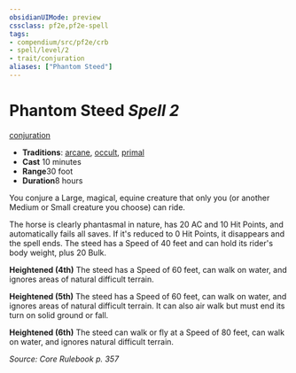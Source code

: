 ```yaml
---
obsidianUIMode: preview
cssclass: pf2e,pf2e-spell
tags:
- compendium/src/pf2e/crb
- spell/level/2
- trait/conjuration
aliases: ["Phantom Steed"]
---
```

# Phantom Steed *Spell 2*   
[conjuration](../../Rules/traits/conjuration.md)  

- **Traditions**: [arcane](../../Rules/traits/arcane.md), [occult](../../Rules/traits/occult.md), [primal](../../Rules/traits/primal.md)
- **Cast** 10 minutes 
- **Range**30 foot
- **Duration**8 hours

You conjure a Large, magical, equine creature that only you (or another Medium or Small creature you choose) can ride.

The horse is clearly phantasmal in nature, has 20 AC and 10 Hit Points, and automatically fails all saves. If it's reduced to 0 Hit Points, it disappears and the spell ends. The steed has a Speed of 40 feet and can hold its rider's body weight, plus 20 Bulk.

**Heightened (4th)** The steed has a Speed of 60 feet, can walk on water, and ignores areas of natural difficult terrain.

**Heightened (5th)** The steed has a Speed of 60 feet, can walk on water, and ignores areas of natural difficult terrain. It can also air walk but must end its turn on solid ground or fall.

**Heightened (6th)** The steed can walk or fly at a Speed of 80 feet, can walk on water, and ignores natural difficult terrain.

*Source: Core Rulebook p. 357*